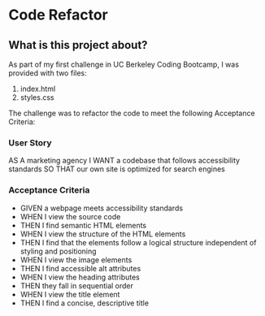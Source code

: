 # Code Refactor
## What is this project about?
As part of my first challenge in UC Berkeley Coding Bootcamp, I was provided with two files:
1. index.html
1. styles.css

The challenge was to refactor the code to meet the following Acceptance Criteria:

### User Story
AS A marketing agency
I WANT a codebase that follows accessibility standards
SO THAT our own site is optimized for search engines

### Acceptance Criteria
- GIVEN a webpage meets accessibility standards
- WHEN I view the source code
- THEN I find semantic HTML elements
- WHEN I view the structure of the HTML elements
- THEN I find that the elements follow a logical structure independent of styling and positioning
- WHEN I view the image elements
- THEN I find accessible alt attributes
- WHEN I view the heading attributes
- THEN they fall in sequential order
- WHEN I view the title element
- THEN I find a concise, descriptive title
